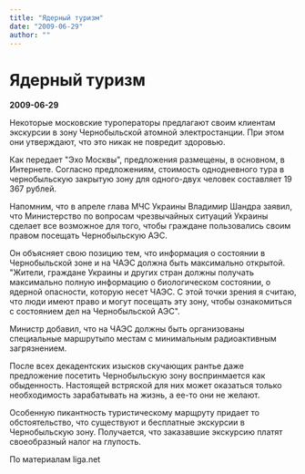 ```yaml
---
title: "Ядерный туризм"
date: "2009-06-29"
author: ""
---
```


# Ядерный туризм

**2009-06-29** 

Некоторые московские туроператоры предлагают своим клиентам экскурсии в зону Чернобыльской атомной электростанции. При этом они утверждают, что это никак не повредит здоровью.

Как передает "Эхо Москвы", предложения размещены, в основном, в Интернете. Согласно предложениям, стоимость однодневного тура в чернобыльскую закрытую зону для одного-двух человек составляет 19 367 рублей.

Напомним, что в апреле глава МЧС Украины Владимир Шандра заявил, что Министерство по вопросам чрезвычайных ситуаций Украины сделает все возможное для того, чтобы граждане пользовались своим правом посещать Чернобыльскую АЭС.

Он объясняет свою позицию тем, что информация о состоянии в Чернобыльской зоне и на ЧАЭС должна быть максимально открытой. "Жители, граждане Украины и других стран должны получать максимально полную информацию о биологическом состоянии, о ядерной опасности, которую несет ЧАЭС. С этой точки зрения я считаю, что люди имеют право и могут посещать эту зону, чтобы ознакомиться с состоянием дел на Чернобыльской АЭС".

Министр добавил, что на ЧАЭС должны быть организованы специальные маршрутыпо местам с минимальным радиоактивным загрязнением.

После всех декадентских изысков скучающих рантье даже предложение посетить Чернобыльскую зону воспринмается как обыденность. Настоящей встряской для них может оказаться только необходимость зарабатывать на жизнь, а ее-то они не желают.

Особенную пикантность туристическому марщруту придает то обстоятельство, что существуют и бесплатные экскурсии в Чернобыльскую зону. Получается, что заказавшие экскурсию платят своеобразный налог на глупость.

По материалам liga.net